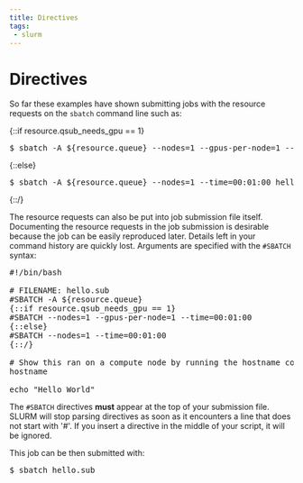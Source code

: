 ```yaml
---
title: Directives 
tags:
 - slurm
---
```


# Directives

So far these examples have shown submitting jobs with the resource requests on the `sbatch` command line such as:

{::if resource.qsub_needs_gpu == 1}
<pre>
$ sbatch -A ${resource.queue} --nodes=1 --gpus-per-node=1 --time=00:01:00 hello.sub
</pre>
{::else}
<pre>
$ sbatch -A ${resource.queue} --nodes=1 --time=00:01:00 hello.sub
</pre>
{::/}

The resource requests can also be put into job submission file itself. Documenting the resource requests in the job submission is desirable because the job can be easily reproduced later. Details left in your command history are quickly lost. Arguments are specified with the `#SBATCH ` syntax:

<pre>
#!/bin/bash

# FILENAME: hello.sub
#SBATCH -A ${resource.queue}
{::if resource.qsub_needs_gpu == 1}
#SBATCH --nodes=1 --gpus-per-node=1 --time=00:01:00
{::else}
#SBATCH --nodes=1 --time=00:01:00
{::/}

# Show this ran on a compute node by running the hostname command.
hostname

echo "Hello World"
</pre>

The `#SBATCH` directives **must** appear at the top of your submission file. SLURM will stop parsing directives as soon as it encounters a line that does not start with '#'. If you insert a directive in the middle of your script, it will be ignored.

This job can be then submitted with:

<pre>
$ sbatch hello.sub
</pre>
